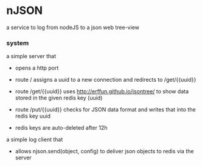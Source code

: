 nJSON
=====

a service to log from nodeJS to a json web tree-view


### system

a simple server that

- opens a http port

- route / assigns a uuid to a new connection and redirects to /get/{{uuid}}

- route /get/{{uuid}} uses http://erffun.github.io/jsontree/ to show data stored in the given redis key (uuid)

- route /put/{{uuid}} checks for JSON data format and writes that into the redis key uuid

- redis keys are auto-deleted after 12h



a simple log client that

- allows njson.send(object, config) to deliver json objects to redis via the server 
